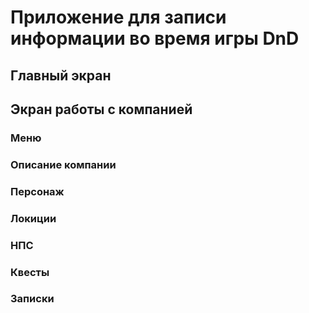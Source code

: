 # Приложение  для записи информации во время игры DnD
## Главный экран
## Экран работы с компанией
### Меню
### Описание компании
### Персонаж 
### Локиции
### НПС
### Квесты
### Записки